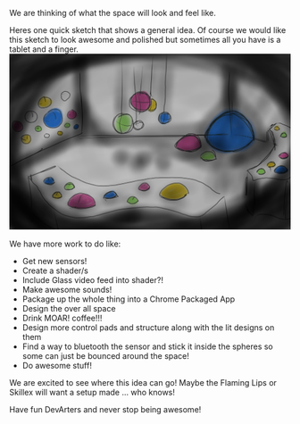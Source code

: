 We are thinking of what the space will look and feel like.

Heres one quick sketch that shows a general idea. Of course we would like this sketch to look awesome and polished but sometimes all you have is a tablet and a finger.
![Example Image](../project_images/000DevArtSketch.png?raw=true "Drawing!")

We have more work to do like:
  - Get new sensors!
  - Create a shader/s
  - Include Glass video feed into shader?!
  - Make awesome sounds!
  - Package up the whole thing into a Chrome Packaged App
  - Design the over all space
  - Drink MOAR! coffee!!!
  - Design more control pads and structure along with the lit designs on them
  - Find a way to bluetooth the sensor and stick it inside the spheres so some can just be bounced around the space!
  - Do awesome stuff!

We are excited to see where this idea can go! Maybe the Flaming Lips or Skillex will want a setup made ... who knows!

Have fun DevArters and never stop being awesome!
